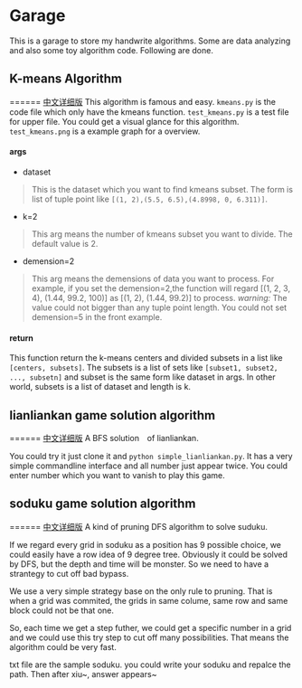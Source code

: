 # Garage
This is a garage to store my handwrite algorithms. Some are data analyzing and also some toy algorithm code. Following are done.

## K-means Algorithm
======
[中文详细版](http://migdal-bavel.in/2015/09/20/%E7%94%A8python%E5%AE%9E%E7%8E%B0kmeans%E7%AE%97%E6%B3%95/)
This algorithm is famous and easy.
`kmeans.py` is the code file which only have the kmeans function.
`test_kmeans.py` is a test file for upper file. You could get a visual glance for this algorithm.
`test_kmeans.png` is a example graph for a overview.

#### args
* dataset

> This is the dataset which you want to find kmeans subset. The form is list of tuple point like `[(1, 2),(5.5, 6.5),(4.8998, 0, 6.311)]`.

* k=2

> This arg means the number of kmeans subset you want to divide. The default value is 2.

* demension=2

> This arg means the demensions of data you want to process. For example, if you set the demension=2,the function will regard [(1, 2, 3, 4), (1.44, 99.2, 100)] as [(1, 2), (1.44, 99.2)] to process.
*warning:* The value could not bigger than any tuple point length. You could not set demension=5 in the front example.

#### return

This function return the k-means centers and divided subsets in a list like `[centers, subsets]`.
The subsets is a list of sets like `[subset1, subset2, ..., subsetn]` and subset is the same form like dataset in args. In other world, subsets is a list of dataset and length is k.

## lianliankan game solution algorithm
======
[中文详细版](http://migdal-bavel.in/2015/09/26/%E8%AE%A9%E6%88%91%E4%BB%AC%E6%9D%A5%E7%A0%94%E7%A9%B6%E4%B8%80%E4%B8%8B%E7%A5%9E%E5%A5%87%E7%9A%84%E8%BF%9E%E8%BF%9E%E7%9C%8B/)
A BFS solution　of lianliankan.

You could try it just clone it and `python simple_lianliankan.py`. It has a very simple commandline interface and all number just appear twice. You could enter number which you want to vanish to play this game.


## soduku game solution algorithm
======
[中文详细版](http://migdal-bavel.in/2016/02/14/%E6%95%B0%E7%8B%AC%E7%9A%84%E9%AB%98%E6%95%88%E6%B7%B1%E5%BA%A6%E6%90%9C%E7%B4%A2%E8%A7%A3%E6%B3%95/)
A kind of pruning DFS algorithm to solve suduku.

If we regard every grid in soduku as a position has 9 possible choice, we could easily have a row idea of 9 degree tree. Obviously it could be solved by DFS, but the depth and time will be monster. So we need to have a strantegy to cut off bad bypass.

We use a very simple strategy base on the only rule to pruning. That is when a grid was commited, the grids in same colume, same row and same block could not be that one.

So, each time we get a step futher, we could get a specific number in a grid and we could use this try step to cut off many possibilities. That means the algorithm could be very fast.

txt file are the sample soduku. you could write your soduku and repalce the path. Then after xiu~, answer appears~

